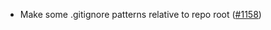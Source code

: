 - Make some .gitignore patterns relative to repo root
  ([#1158](https://github.com/anoma/anoma/pull/1158))